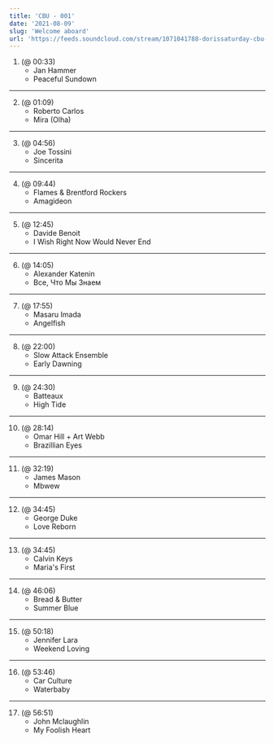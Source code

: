 ```yaml
---
title: 'CBU - 001'
date: '2021-08-09'
slug: 'Welcome aboard'
url: 'https://feeds.soundcloud.com/stream/1071041788-dorissaturday-cbu-001.mp3'
---
```


1. (@ 00:33)
    - Jan Hammer
    - Peaceful Sundown
---
2. (@ 01:09)
    - Roberto Carlos
    - Mira (Olha)
---
3. (@ 04:56)
    - Joe Tossini
    - Sincerita
---
4. (@ 09:44)
    - Flames & Brentford Rockers
    - Amagideon
---
5. (@ 12:45)
    - Davide Benoit
    - I Wish Right Now Would Never End
---
6. (@ 14:05)
    - Alexander Katenin
    - Все, Что Мы Знаем
---
7. (@ 17:55)
    - Masaru Imada
    - Angelfish
---
8. (@ 22:00)
    - Slow Attack Ensemble
    - Early Dawning
---
9. (@ 24:30)
    - Batteaux
    - High Tide
---
10. (@ 28:14)
    - Omar Hill + Art Webb
    - Brazillian Eyes
---
11. (@ 32:19)
    - James Mason
    - Mbwew
---
12. (@ 34:45)
    - George Duke
    - Love Reborn
---
13. (@ 34:45)
    - Calvin Keys
    - Maria's First
---
14. (@ 46:06)
    - Bread & Butter
    - Summer Blue
---
15. (@ 50:18)
    - Jennifer Lara
    - Weekend Loving
---
16. (@ 53:46)
    - Car Culture
    - Waterbaby
---
17. (@ 56:51)
    - John Mclaughlin
    - My Foolish Heart
